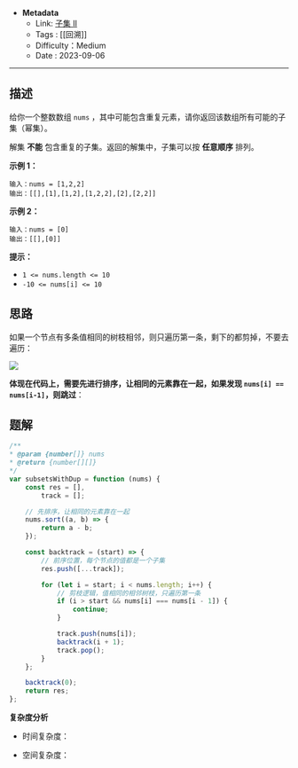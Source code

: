 - **Metadata**
	- Link: [子集 II](https://leetcode.cn/problems/subsets-ii/description/ "https://leetcode.cn/problems/subsets-ii/description/")
	- Tags : [[回溯]]
	- Difficulty：Medium
	- Date : 2023-09-06
---
## 描述

给你一个整数数组 `nums` ，其中可能包含重复元素，请你返回该数组所有可能的子集（幂集）。

解集 **不能** 包含重复的子集。返回的解集中，子集可以按 **任意顺序** 排列。

**示例 1：**

```
输入：nums = [1,2,2]
输出：[[],[1],[1,2],[1,2,2],[2],[2,2]]
```

**示例 2：**

```
输入：nums = [0]
输出：[[],[0]]
```

**提示：**

- `1 <= nums.length <= 10`
- `-10 <= nums[i] <= 10`

## 思路

如果一个节点有多条值相同的树枝相邻，则只遍历第一条，剩下的都剪掉，不要去遍历：

![](https://labuladong.github.io/algo/images/%E6%8E%92%E5%88%97%E7%BB%84%E5%90%88/9.jpeg)

**体现在代码上，需要先进行排序，让相同的元素靠在一起，如果发现 `nums[i] == nums[i-1]`，则跳过**：

## 题解

```js
/**
* @param {number[]} nums
* @return {number[][]}
*/
var subsetsWithDup = function (nums) {
    const res = [],
        track = [];

    // 先排序，让相同的元素靠在一起
    nums.sort((a, b) => {
        return a - b;
    });

    const backtrack = (start) => {
        // 前序位置，每个节点的值都是一个子集
        res.push([...track]);

        for (let i = start; i < nums.length; i++) {
            // 剪枝逻辑，值相同的相邻树枝，只遍历第一条
            if (i > start && nums[i] === nums[i - 1]) {
                continue;
            }

            track.push(nums[i]);
            backtrack(i + 1);
            track.pop();
        }
    };

    backtrack(0);
    return res;
};
```

**复杂度分析**

- 时间复杂度：

- 空间复杂度：